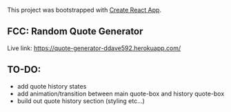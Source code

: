 This project was bootstrapped with [Create React App](https://github.com/facebook/create-react-app).

## FCC: Random Quote Generator

Live link:
https://quote-generator-ddave592.herokuapp.com/

## TO-DO:
- add quote history states
- add animation/transition between main quote-box and history quote-box
- build out quote history section (styling etc...)
